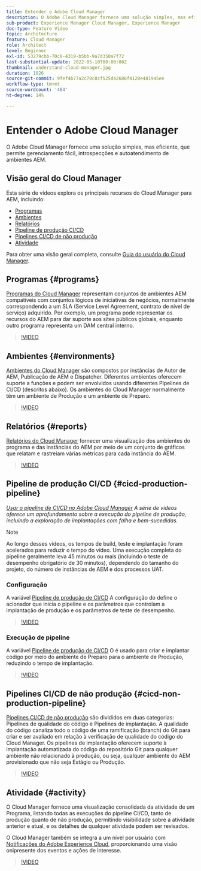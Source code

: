 ```yaml
---
title: Entender o Adobe Cloud Manager
description: O Adobe Cloud Manager fornece uma solução simples, mas eficiente, que permite gerenciamento fácil, introspecções e autoatendimento de ambientes AEM.
sub-product: Experience Manager Cloud Manager, Experience Manager
doc-type: Feature Video
topic: Architecture
feature: Cloud Manager
role: Architect
level: Beginner
exl-id: 53279cbb-70c8-4319-b5bb-9a7d350a7f72
last-substantial-update: 2022-05-10T00:00:00Z
thumbnail: understand-cloud-manager.jpg
duration: 1026
source-git-commit: 9fef4b77a2c70c8cf525d42686f4120e481945ee
workflow-type: tm+mt
source-wordcount: '464'
ht-degree: 14%

---
```


# Entender o Adobe Cloud Manager

O Adobe Cloud Manager fornece uma solução simples, mas eficiente, que permite gerenciamento fácil, introspecções e autoatendimento de ambientes AEM.

## Visão geral do Cloud Manager

Esta série de vídeos explora os principais recursos do Cloud Manager para AEM, incluindo:

* [Programas](#programs)
* [Ambientes](#environments)
* [Relatórios](#reports)
* [Pipeline de produção CI/CD](#cicd-production-pipeline)
* [Pipelines CI/CD de não produção](#cicd-non-production-pipeline)
* [Atividade](#activity)

Para obter uma visão geral completa, consulte [Guia do usuário do Cloud Manager](https://experienceleague.adobe.com/docs/experience-manager-cloud-service/content/introduction.html?lang=pt-BR).

## Programas {#programs}

[Programas do Cloud Manager](https://experienceleague.adobe.com/docs/experience-manager-cloud-manager/content/getting-started/program-setup.html) representam conjuntos de ambientes AEM compatíveis com conjuntos lógicos de iniciativas de negócios, normalmente correspondendo a um SLA (Service Level Agreement, contrato de nível de serviço) adquirido. Por exemplo, um programa pode representar os recursos do AEM para dar suporte aos sites públicos globais, enquanto outro programa representa um DAM central interno.

>[!VIDEO](https://video.tv.adobe.com/v/26313?quality=12&learn=on)

## Ambientes {#environments}

[Ambientes do Cloud Manager](https://experienceleague.adobe.com/docs/experience-manager-cloud-manager/content/using/managing-environments.html) são compostos por instâncias de Autor de AEM, Publicação de AEM e Dispatcher. Diferentes ambientes oferecem suporte a funções e podem ser envolvidos usando diferentes Pipelines de CI/CD (descritos abaixo). Os ambientes do Cloud Manager normalmente têm um ambiente de Produção e um ambiente de Preparo.

>[!VIDEO](https://video.tv.adobe.com/v/26318?quality=12&learn=on)

## Relatórios {#reports}

[Relatórios do Cloud Manager](https://experienceleague.adobe.com/docs/experience-manager-cloud-manager/content/using/monitoring-environments.html) fornecer uma visualização dos ambientes do programa e das instâncias do AEM por meio de um conjunto de gráficos que relatam e rastreiam várias métricas para cada instância do AEM.

>[!VIDEO](https://video.tv.adobe.com/v/26315?quality=12&learn=on)

## Pipeline de produção CI/CD {#cicd-production-pipeline}

*[Usar o pipeline de CI/CD no Adobe Cloud Manager](./use-the-cicd-pipeline-in-cloud-manager-for-aem.md) A série de vídeos oferece um aprofundamento sobre a execução do pipeline de produção, incluindo a exploração de implantações com falha e bem-sucedidas.*

>[!NOTE]
>
> Ao longo desses vídeos, os tempos de build, teste e implantação foram acelerados para reduzir o tempo do vídeo. Uma execução completa do pipeline geralmente leva 45 minutos ou mais (incluindo o teste de desempenho obrigatório de 30 minutos), dependendo do tamanho do projeto, do número de instâncias de AEM e dos processos UAT.

### Configuração

A variável [Pipeline de produção de CI/CD](https://experienceleague.adobe.com/docs/experience-manager-cloud-manager/content/using/pipelines/production-pipelines.html) A configuração do define o acionador que inicia o pipeline e os parâmetros que controlam a implantação de produção e os parâmetros de teste de desempenho.

>[!VIDEO](https://video.tv.adobe.com/v/26314?quality=12&learn=on)

### Execução de pipeline

A variável [Pipeline de produção de CI/CD](https://experienceleague.adobe.com/docs/experience-manager-cloud-manager/content/using/code-deployment.html) O é usado para criar e implantar código por meio do ambiente de Preparo para o ambiente de Produção, reduzindo o tempo de implantação.

>[!VIDEO](https://video.tv.adobe.com/v/26317?quality=12&learn=on)

## Pipelines CI/CD de não produção {#cicd-non-production-pipeline}

[Pipelines CI/CD de não produção](https://experienceleague.adobe.com/docs/experience-manager-cloud-manager/content/using/pipelines/production-pipelines.html) são divididos em duas categorias: Pipelines de qualidade do código e Pipelines de implantação. A qualidade do código canaliza todo o código de uma ramificação (branch) do Git para criar e ser avaliado em relação à verificação de qualidade do código do Cloud Manager. Os pipelines de implantação oferecem suporte à implantação automatizada do código do repositório Git para qualquer ambiente não relacionado à produção, ou seja, qualquer ambiente do AEM provisionado que não seja Estágio ou Produção.

>[!VIDEO](https://video.tv.adobe.com/v/26316?quality=12&learn=on)

## Atividade {#activity}

O Cloud Manager fornece uma visualização consolidada da atividade de um Programa, listando todas as execuções do pipeline CI/CD, tanto de produção quanto de não produção, permitindo visibilidade sobre a atividade anterior e atual, e os detalhes de qualquer atividade podem ser revisados.

O Cloud Manager também se integra a um nível por usuário com [Notificações do Adobe Experience Cloud](https://experienceleague.adobe.com/docs/experience-manager-cloud-manager/content/using/notifications.html), proporcionando uma visão onipresente dos eventos e ações de interesse.

>[!VIDEO](https://video.tv.adobe.com/v/26319?quality=12&learn=on)
